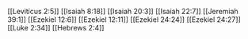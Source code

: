 [[Leviticus 2:5]]
[[Isaiah 8:18]]
[[Isaiah 20:3]]
[[Isaiah 22:7]]
[[Jeremiah 39:1]]
[[Ezekiel 12:6]]
[[Ezekiel 12:11]]
[[Ezekiel 24:24]]
[[Ezekiel 24:27]]
[[Luke 2:34]]
[[Hebrews 2:4]]
